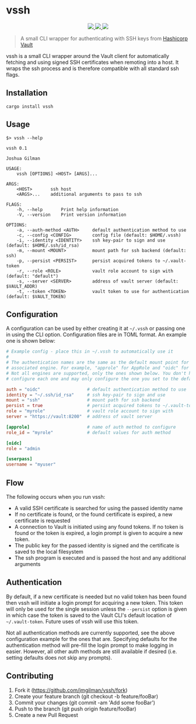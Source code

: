 # vssh

<p align="center">
    <a href="https://github.com/jmgilman/vssh/actions/workflows/validate.yml">
        <img src="https://github.com/jmgilman/vssh/actions/workflows/validate.yml/badge.svg"/>
    </a>
    <a href="https://crates.io/crates/vssh">
        <img src="https://img.shields.io/crates/v/vssh">
    </a>
    <a href="https://docs.rs/vssh">
        <img src="https://img.shields.io/docsrs/vssh" />
    </a>
</p>

> A small CLI wrapper for authenticating with SSH keys from [Hashicorp Vault][1]

vssh is a small CLI wrapper around the Vault client for automatically fetching 
and using signed SSH certificates when remoting into a host. It wraps the ssh 
process and is therefore compatible with all standard ssh flags.

## Installation

```
cargo install vssh
```

## Usage

```
$> vssh --help

vssh 0.1

Joshua Gilman

USAGE:
    vssh [OPTIONS] <HOST> [ARGS]...

ARGS:
    <HOST>       ssh host
    <ARGS>...    additional arguments to pass to ssh

FLAGS:
    -h, --help       Print help information
    -V, --version    Print version information

OPTIONS:
    -a, --auth-method <AUTH>     default authentication method to use
    -c, --config <CONFIG>        config file (default: $HOME/.vssh)
    -i, --identity <IDENTITY>    ssh key-pair to sign and use (default: $HOME/.ssh/id_rsa)
    -m, --mount <MOUNT>          mount path for ssh backend (default: ssh)
    -p, --persist <PERSIST>      persist acquired tokens to ~/.vault-token
    -r, --role <ROLE>            vault role account to sign with (default: "default")
    -s, --server <SERVER>        address of vault server (default: $VAULT_ADDR)
    -t, --token <TOKEN>          vault token to use for authentication (default: $VAULT_TOKEN)
```

## Configuration

A configuration can be used by either creating it at `~/.vssh` or passing one in
using the CLI option. Configuration files are in TOML format. An example one is
shown below:

```toml
# Example config - place this in ~/.vssh to automatically use it
#
# The authentication names are the same as the default mount point for the 
# associated engine. For example, "approle" for AppRole and "oidc" for OIDC. 
# Not all engines are supported, only the ones shown below. You don't have to
# configure each one and may only configure the one you set to the default. 

auth = "oidc"                  # default authentication method to use
identity = "~/.ssh/id_rsa"     # ssh key-pair to sign and use
mount = "ssh"                  # mount path for ssh backend
persist = true                 # persist acquired tokens to ~/.vault-token
role = "myrole"                # vault role account to sign with
server = "https://vault:8200"  # address of vault server

[approle]                      # name of auth method to configure
role_id = "myrole"             # default values for auth method

[oidc]
role = "admin

[userpass]
username = "myuser"
```

## Flow

The following occurs when you run vssh:

* A valid SSH certificate is searched for using the passed identity name
* If no certificate is found, or the found certificate is expired, a new 
  certificate is requested
* A connection to Vault is initiated using any found tokens. If no token is
  found or the token is expired, a login prompt is given to acquire a new token.
* The public key for the passed identity is signed and the certificate is saved
  to the local filesystem
* The ssh program is executed and is passed the host and any additional
  arguments

## Authentication

By default, if a new certificate is needed but no valid token has been found
then vssh will initiate a login prompt for acquiring a new token. This token
will only be used for the single session unless the `--persist` option is given
in which case the token is saved to the Vault CLI's default location of 
`~/.vault-token`. Future uses of vssh will use this token. 

Not all authentication methods are currently supported, see the above
configuration example for the ones that are. Specifying defaults for the
authentication method will pre-fill the login prompt to make logging in easier.
However, all other auth methods are still available if desired (i.e. setting
defaults does not skip any prompts). 

[1]: https://www.vaultproject.io/

## Contributing

1. Fork it (https://github.com/jmgilman/vssh/fork)
2. Create your feature branch (git checkout -b feature/fooBar)
3. Commit your changes (git commit -am 'Add some fooBar')
4. Push to the branch (git push origin feature/fooBar)
5. Create a new Pull Request
